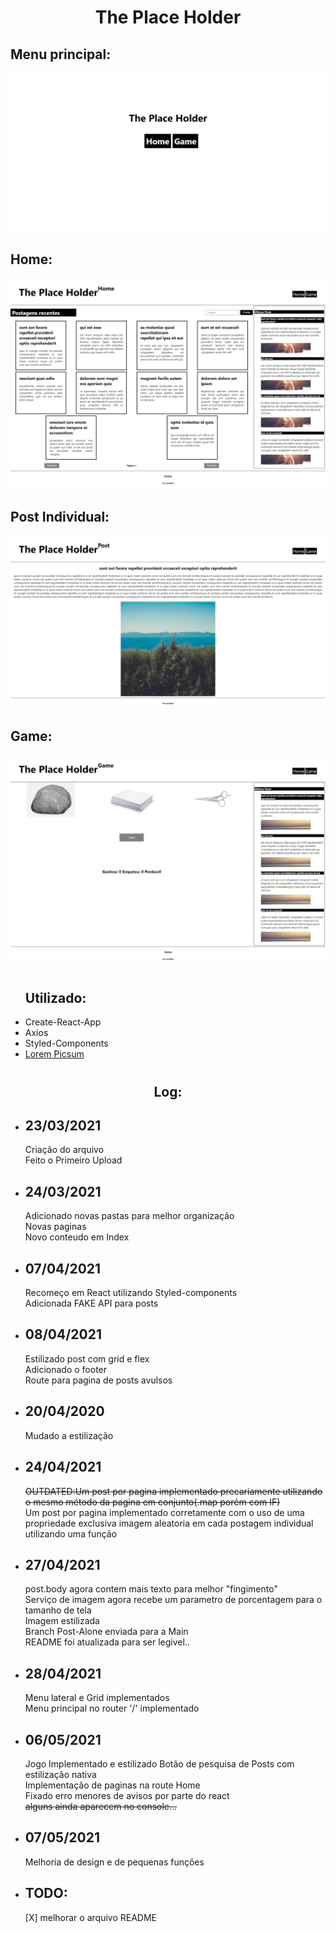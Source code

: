 <h1 align='center'>The Place Holder</h1>
<h2>Menu principal:</h2>
<img src='https://raw.githubusercontent.com/LuisVell/ThePlaceHolder/main/assets/1.jpeg'></img>
<h2>Home:</h2>
<img src='https://raw.githubusercontent.com/LuisVell/ThePlaceHolder/main/assets/2.jpeg'></img>
<h2>Post Individual:</h2>
<img src='https://raw.githubusercontent.com/LuisVell/ThePlaceHolder/main/assets/3.jpeg'></img>
<h2>Game:</h2>
<img src='https://raw.githubusercontent.com/LuisVell/ThePlaceHolder/main/assets/4.jpeg'></img>
<h1></h1>
<ul>
<h2>Utilizado:</h2>
<li>Create-React-App</li>
<li>Axios</li>
<li>Styled-Components</li>
<li><a href='https://picsum.photos/'>Lorem Picsum</a></li>
</ul>
<h1></h1>
<h2 align='center'>Log:</h2>
<ul>
<li>
<h2>23/03/2021</h2><p>Criação do arquivo</br>Feito o Primeiro Upload</p></li>
<li><h2>24/03/2021</h2><p>Adicionado novas pastas para melhor organização</br>Novas paginas</br>Novo conteudo em Index</p></li>
<li><h2>07/04/2021</h2><p>Recomeço em React utilizando Styled-components</br>Adicionada FAKE API para posts</p></li>
<li><h2>08/04/2021</h2><p>Estilizado post com grid e flex</br>Adicionado o footer</br>Route para pagina de posts avulsos</p></li>
<li><h2>20/04/2020</h2><p>Mudado a estilização</p></li>
<li><h2>24/04/2021</h2><p><s>OUTDATED:Um post por pagina implementado precariamente utilizando o mesmo método da pagina em conjunto(.map porém com IF)</s> </br>Um post por pagina implementado corretamente com o uso de uma propriedade exclusiva imagem aleatoria em cada postagem individual utilizando uma função</p></li>
<li><h2>27/04/2021</h2><p>post.body agora contem mais texto para melhor "fingimento"</br>Serviço de imagem agora recebe um parametro de porcentagem para o tamanho de tela</br>Imagem estilizada</br>Branch Post-Alone enviada para a Main</br>README foi atualizada para ser legivel..</p></li>
<li><h2>28/04/2021</h2><p>Menu lateral e Grid implementados</br>Menu principal no router '/' implementado</p></li>
<li><h2>06/05/2021</h2><p>Jogo Implementado e estilizado Botão de pesquisa de Posts com estilização nativa</br>Implementação de paginas na route Home</br>Fixado erro menores de avisos por parte do react</br><s>alguns ainda aparecem no console...</s></p></li>
<li><h2>07/05/2021</h2><p>Melhoria de design e de pequenas funções</p></li>
<li><h2>TODO:</h2><p>[X] melhorar o arquivo README</p></li>
</ul>
